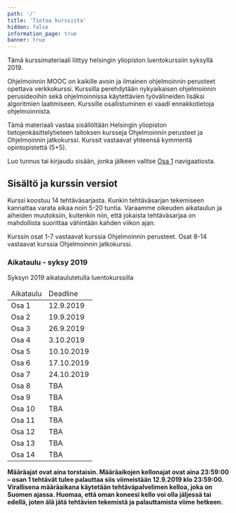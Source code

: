 ```yaml
---
path: '/'
title: 'Tietoa kurssista'
hidden: false
information_page: true
banner: true
---
```


Tämä kurssimateriaali liittyy helsingin yliopiston luentokurssiin syksyllä 2019.

Ohjelmoinnin MOOC on kaikille avoin ja ilmainen ohjelmoinnin perusteet
opettava verkkokurssi. Kurssilla perehdytään nykyaikaisen ohjelmoinnin
perusideoihin sekä ohjelmoinnissa käytettävien työvälineiden lisäksi
algoritmien laatimiseen. Kurssille osallistuminen ei vaadi
ennakkotietoja ohjelmoinnista.

Tämä materiaali vastaa sisällöltään Helsingin yliopiston
tietojenkäsittelytieteen laitoksen kursseja Ohjelmoinnin perusteet ja
Ohjelmoinnin jatkokurssi. Kurssit vastaavat yhteensä kymmentä
opintopistettä (5+5).

Luo tunnus tai kirjaudu sisään, jonka
jälkeen valitse [Osa 1](/osa-1) navigaatiosta.

## Sisältö ja kurssin versiot

Kurssi koostuu 14 tehtäväsarjasta. Kunkin tehtäväsarjan tekemiseen
kannattaa varata aikaa noin 5-20 tuntia. Varaamme oikeuden aikataulun
ja aiheiden muutoksiin, kuitenkin niin, että jokaista tehtäväsarjaa on
mahdollista suorittaa vähintään kahden viikon ajan.

Kurssin osat 1-7 vastaavat kurssia Ohjelmoinnin perusteet. Osat 8-14
vastaavat kurssia Ohjelmoinnin jatkokurssi.

### Aikataulu - syksy 2019

Syksyn 2019 aikataulutetulla luentokurssilla

<table>
  <thead>
    <tr>
      <td>Aikataulu</td>
      <td>Deadline</td>
    </tr>
  </th>
  <tbody>
    <tr>
      <td>Osa 1</td>
      <td>12.9.2019</td>
    </tr>
    <tr>
      <td>Osa 2</td>
      <td>19.9.2019</td>
    </tr>
    <tr>
      <td>Osa 3</td>
      <td>26.9.2019</td>
    </tr>
    <tr>
      <td>Osa 4</td>
      <td>3.10.2019</td>
    </tr>
    <tr>
      <td>Osa 5</td>
      <td>10.10.2019</td>
    </tr>
    <tr>
      <td>Osa 6</td>
      <td>17.10.2019</td>
    </tr>
    <tr>
      <td>Osa 7</td>
      <td>24.10.2019</td>
    </tr>
    <tr>
      <td>Osa 8</td>
      <td>TBA</td>
    </tr>
    <tr>
      <td>Osa 9</td>
      <td>TBA</td>
    </tr>
    <tr>
      <td>Osa 10</td>
      <td>TBA</td>
    </tr>
    <tr>
      <td>Osa 11</td>
      <td>TBA</td>
    </tr>
    <tr>
      <td>Osa 12</td>
      <td>TBA</td>
    </tr>
    <tr>
      <td>Osa 13</td>
      <td>TBA</td>
    </tr>
    <tr>
      <td>Osa 14</td>
      <td>TBA</td>
    </tr>
  </tbody>
</table>


<b>
  Määräajat ovat aina torstaisin. Määräaikojen kellonajat ovat aina
  23:59:00 – osan 1 tehtävät tulee palauttaa siis viimeistään
  12.9.2019 klo 23:59:00. Virallisena määräaikana
  käytetään tehtäväpalvelimen kelloa, joka on Suomen ajassa. Huomaa,
  että oman koneesi kello voi olla jäljessä tai edellä, joten älä jätä
  tehtävien tekemistä ja palauttamista viime hetkeen.
</b>
